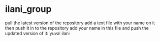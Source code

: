 # ilani_group
pull the latest version of the repository
add a text file with your name on it then push it in to the repository
add your name in this file and push the updated version of it:
yuval ilani